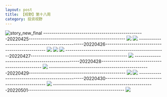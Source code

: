 ```yaml
---
layout: post
title: 【视野】第十八周
category: 投资视野
---
```

![story_new_final](http://s1r3itzmh.hd-bkt.clouddn.com/img/story_new_final_0322.png)
--------------------------------------------------20220425------------------------------------------------
![](http://s1r2k4uc5.hd-bkt.clouddn.com/img/factors-220425-1.png)
![](http://s1r2k4uc5.hd-bkt.clouddn.com/img/long-time-see-220425-1.jpeg)
--------------------------------------------------20220426------------------------------------------------
![](http://s1r2k4uc5.hd-bkt.clouddn.com/img/factors-220426-1.png)
![](http://s1r2k4uc5.hd-bkt.clouddn.com/img/factors-220426-2.png)
![](http://s1r2k4uc5.hd-bkt.clouddn.com/img/factors-220426-3.png)
--------------------------------------------------20220427------------------------------------------------
![](http://s1r2k4uc5.hd-bkt.clouddn.com/img/factors-220427-1.png)
--------------------------------------------------20220428------------------------------------------------
![](http://s1r2k4uc5.hd-bkt.clouddn.com/img/factors-220428-1.png)
--------------------------------------------------20220429------------------------------------------------
![](http://s1r2k4uc5.hd-bkt.clouddn.com/img/factors-220429-1.png)
![](http://s1r2k4uc5.hd-bkt.clouddn.com/img/factors-220429-2.png)
--------------------------------------------------20220430------------------------------------------------
![](http://s1r2k4uc5.hd-bkt.clouddn.com/img/factors-220430-1.png)
--------------------------------------------------20220501------------------------------------------------
![](http://s1r2k4uc5.hd-bkt.clouddn.com/img/factors-220501-1.png)
  




